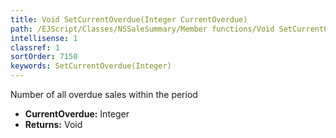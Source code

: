 ```yaml
---
title: Void SetCurrentOverdue(Integer CurrentOverdue)
path: /EJScript/Classes/NSSaleSummary/Member functions/Void SetCurrentOverdue(Integer p_0)
intellisense: 1
classref: 1
sortOrder: 7150
keywords: SetCurrentOverdue(Integer)
---
```



Number of all overdue sales within the period



* **CurrentOverdue:** Integer
* **Returns:** Void


